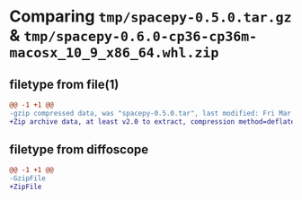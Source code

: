 # Comparing `tmp/spacepy-0.5.0.tar.gz` & `tmp/spacepy-0.6.0-cp36-cp36m-macosx_10_9_x86_64.whl.zip`

## filetype from file(1)

```diff
@@ -1 +1 @@
-gzip compressed data, was "spacepy-0.5.0.tar", last modified: Fri Mar  8 20:58:47 2024, max compression
+Zip archive data, at least v2.0 to extract, compression method=deflate
```

## filetype from diffoscope

```diff
@@ -1 +1 @@
-GzipFile
+ZipFile
```

